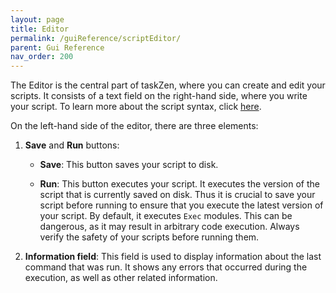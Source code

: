 ```yaml
---
layout: page
title: Editor
permalink: /guiReference/scriptEditor/
parent: Gui Reference
nav_order: 200
---
```


The Editor is the central part of taskZen, where you can create and edit your scripts. It consists of a text field on the right-hand side, where you write your script. To learn more about the script syntax, click [here](../scriptReference).

On the left-hand side of the editor, there are three elements:

1. **Save** and **Run** buttons: 
    - **Save**: This button saves your script to disk.

    - **Run**: This button executes your script.
        It executes the version of the script that is currently saved on disk. Thus it is crucial to save your script before running to ensure that you execute the latest version of your script.
        By default, it executes `Exec` modules. This can be dangerous, as it may result in arbitrary code execution. Always verify the safety of your scripts before running them.

2. **Information field**: This field is used to display information about the last command that was run. It shows any errors that occurred during the execution, as well as other related information.


